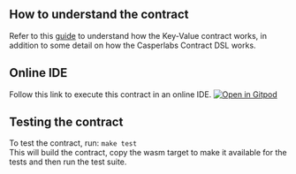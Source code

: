## How to understand the contract
Refer to this [guide](https://docs.casperlabs.io/en/latest/dapp-dev-guide/kv-storage-tutorial.html) to understand how the Key-Value contract works, in addition to some detail on how the Casperlabs Contract DSL works. 

## Online IDE
Follow this link to execute this contract in an online IDE.
[![Open in Gitpod](https://gitpod.io/button/open-in-gitpod.svg)](https://gitpod.io/#snapshot/bf7aa913-4614-4fe2-aa06-da5876a75bfa)

## Testing the contract
To test the contract, run: `make test`  
This will build the contract, copy the wasm target to make it available for the tests and then run the test suite.
